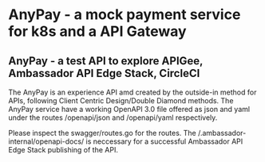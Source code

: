 # AnyPay - a mock payment service for k8s and a API Gateway
## AnyPay - a test API to explore APIGee, Ambassador API Edge Stack, CircleCI
The AnyPay is an experience API amd created by the outside-in method for APIs, following Client Centric Design/Double Diamond methods. 
The AnyPay service have a working OpenAPI 3.0 file offered as json and yaml under the routes /openapi/json and /openapi/yaml respectively. 

Please inspect the swagger/routes.go for the routes. The /.ambassador-internal/openapi-docs/ is neccessary for a successful Ambassador API Edge Stack publishing of the API.
